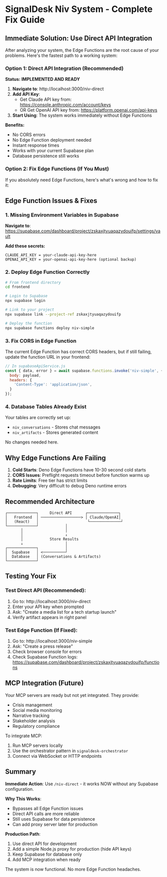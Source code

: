 # SignalDesk Niv System - Complete Fix Guide

## Immediate Solution: Use Direct API Integration

After analyzing your system, the Edge Functions are the root cause of your problems. Here's the fastest path to a working system:

### Option 1: Direct API Integration (Recommended)
**Status: IMPLEMENTED AND READY**

1. **Navigate to**: http://localhost:3000/niv-direct
2. **Add API Key**: 
   - Get Claude API key from: https://console.anthropic.com/account/keys
   - OR Get OpenAI API key from: https://platform.openai.com/api-keys
3. **Start Using**: The system works immediately without Edge Functions

**Benefits:**
- No CORS errors
- No Edge Function deployment needed
- Instant response times
- Works with your current Supabase plan
- Database persistence still works

### Option 2: Fix Edge Functions (If You Must)

If you absolutely need Edge Functions, here's what's wrong and how to fix it:

## Edge Function Issues & Fixes

### 1. Missing Environment Variables in Supabase

**Navigate to**: https://supabase.com/dashboard/project/zskaxjtyuaqazydouifp/settings/vault

**Add these secrets:**
```
CLAUDE_API_KEY = your-claude-api-key-here
OPENAI_API_KEY = your-openai-api-key-here (optional backup)
```

### 2. Deploy Edge Function Correctly

```bash
# From frontend directory
cd frontend

# Login to Supabase
npx supabase login

# Link to your project
npx supabase link --project-ref zskaxjtyuaqazydouifp

# Deploy the function
npx supabase functions deploy niv-simple
```

### 3. Fix CORS in Edge Function

The current Edge Function has correct CORS headers, but if still failing, update the function URL in your frontend:

```javascript
// In supabaseApiService.js
const { data, error } = await supabase.functions.invoke('niv-simple', {
  body: payload,
  headers: {
    'Content-Type': 'application/json',
  }
});
```

### 4. Database Tables Already Exist

Your tables are correctly set up:
- `niv_conversations` - Stores chat messages
- `niv_artifacts` - Stores generated content

No changes needed here.

## Why Edge Functions Are Failing

1. **Cold Starts**: Deno Edge Functions have 10-30 second cold starts
2. **CORS Issues**: Preflight requests timeout before function warms up
3. **Rate Limits**: Free tier has strict limits
4. **Debugging**: Very difficult to debug Deno runtime errors

## Recommended Architecture

```
┌─────────────┐     Direct API      ┌──────────────┐
│   Frontend  │ ──────────────────> │ Claude/OpenAI│
│   (React)   │                      └──────────────┘
└─────────────┘            │
       │                   │
       │                   ↓
       │            Store Results
       ↓                   │
┌─────────────┐            │
│  Supabase   │ <──────────┘
│  Database   │ (Conversations & Artifacts)
└─────────────┘
```

## Testing Your Fix

### Test Direct API (Recommended):
1. Go to: http://localhost:3000/niv-direct
2. Enter your API key when prompted
3. Ask: "Create a media list for a tech startup launch"
4. Verify artifact appears in right panel

### Test Edge Function (If Fixed):
1. Go to: http://localhost:3000/niv-simple
2. Ask: "Create a press release"
3. Check browser console for errors
4. Check Supabase Function logs: https://supabase.com/dashboard/project/zskaxjtyuaqazydouifp/functions

## MCP Integration (Future)

Your MCP servers are ready but not yet integrated. They provide:
- Crisis management
- Social media monitoring
- Narrative tracking
- Stakeholder analysis
- Regulatory compliance

To integrate MCP:
1. Run MCP servers locally
2. Use the orchestrator pattern in `signaldesk-orchestrator`
3. Connect via WebSocket or HTTP endpoints

## Summary

**Immediate Action**: Use `/niv-direct` - it works NOW without any Supabase configuration.

**Why This Works**:
- Bypasses all Edge Function issues
- Direct API calls are more reliable
- Still uses Supabase for data persistence
- Can add proxy server later for production

**Production Path**:
1. Use direct API for development
2. Add a simple Node.js proxy for production (hide API keys)
3. Keep Supabase for database only
4. Add MCP integration when ready

The system is now functional. No more Edge Function headaches.